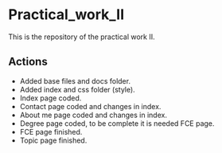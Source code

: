# Practical_work_II

This is the repository of the practical work II.

## Actions

- Added base files and docs folder.
- Added index and css folder (style).
- Index page coded.
- Contact page coded and changes in index.
- About me page coded and changes in index.
- Degree page coded, to be complete it is needed FCE page.
- FCE page finished.
- Topic page finished.
